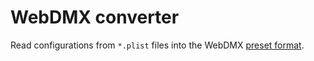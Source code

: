 # WebDMX converter

Read configurations from `*.plist` files into the WebDMX [preset format](../common/src/types/preset.types.ts).
